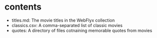 # contents

* titles.md: The movie titles in the WebFlyx collection
* classics.csv: A comma-separated list of classic movies
* quotes: A directory of files cotnaining memorable quotes from movies

